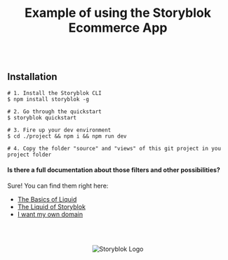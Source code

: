 <p align="center">
  <h1 align="center">Example of using the Storyblok Ecommerce App</h1>
</p>
<br><br>

## Installation

```
# 1. Install the Storyblok CLI
$ npm install storyblok -g

# 2. Go through the quickstart
$ storyblok quickstart

# 3. Fire up your dev environment
$ cd ./project && npm i && npm run dev

# 4. Copy the folder "source" and "views" of this git project in you project folder
```


#### Is there a full documentation about those filters and other possibilities?

Sure! You can find them right here:

- [The Basics of Liquid](https://www.storyblok.com/docs/Rendering-Service/the-basics-of-liquid)
- [The Liquid of Storyblok](https://www.storyblok.com/docs/Rendering-Service/Theme-Documentation)
- [I want my own domain](https://www.storyblok.com/docs/Rendering-Service/Introduction)

<br>
<br>
<p align="center">
<img src="https://a.storyblok.com/f/39898/1c9c224705/storyblok_black.svg" alt="Storyblok Logo">
</p>
